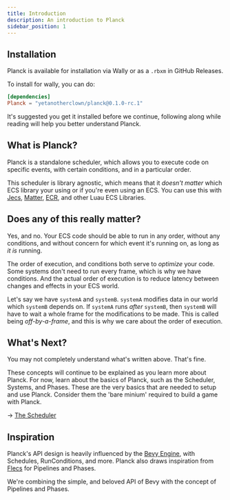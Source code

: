 ```yaml
---
title: Introduction
description: An introduction to Planck
sidebar_position: 1
---
```


## Installation

Planck is available for installation via Wally or as a `.rbxm` in GitHub Releases.

To install for wally, you can do:
```toml
[dependencies]
Planck = "yetanotherclown/planck@0.1.0-rc.1"
```

It's suggested you get it installed before we continue, following along
while reading will help you better understand Planck.

## What is Planck?

Planck is a standalone scheduler, which allows you to execute code on specific events, with certain conditions, and in a particular order.

This scheduler is library agnostic, which means that it *doesn't matter* which ECS library your using or if you're even using an ECS.
You can use this with [Jecs], [Matter], [ECR], and other Luau ECS Libraries.

## Does any of this really matter?

Yes, and no.
Your ECS code should be able to run in any order, without any conditions, and without concern for which event it's running on, as long as *it is* running.

The order of execution, and conditions both serve to *optimize* your code. Some systems don't need to run every frame, which is why we have conditions.
And the actual order of execution is to reduce latency between changes and effects in your ECS world.

Let's say we have `systemA` and `systemB`. `systemA` modifies data in our world which `systemB` depends on.
If `systemA` runs *after* `systemB`, then `systemB` will have to wait a whole frame for the modifications to be made.
This is called being *off-by-a-frame*, and this is why we care about the order of execution.

## What's Next?

You may not completely understand what's written above. That's fine.

These concepts will continue to be explained as you learn more about Planck. For now, learn about the basics of Planck, such as the Scheduler, Systems,
and Phases. These are the very basics that are needed to setup and use Planck. Consider them the 'bare minium' required to build a game with Planck.

→ [The Scheduler](./scheduler.md)

## Inspiration

Planck's API design is heavily influenced by the [Bevy Engine](https://bevyengine.org/), with Schedules, RunConditions, and more.
Planck also draws inspiration from [Flecs](https://www.flecs.dev/) for Pipelines and Phases.

We're combining the simple, and beloved API of Bevy with the concept of Pipelines and Phases.

[Jecs]: https://ukendio.github.io/jecs
[Matter]: https://matter-ecs.github.io/matter
[ECR]: https://centau.github.io/ecr/